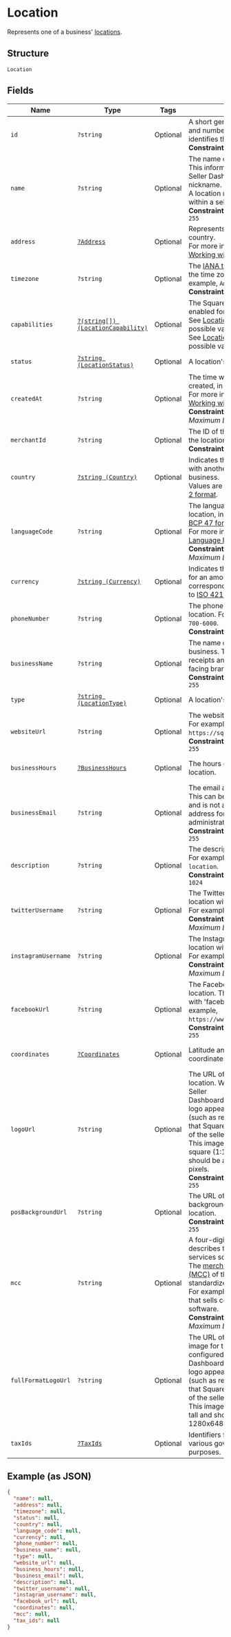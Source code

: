 
# Location

Represents one of a business' [locations](https://developer.squareup.com/docs/locations-api).

## Structure

`Location`

## Fields

| Name | Type | Tags | Description | Getter | Setter |
|  --- | --- | --- | --- | --- | --- |
| `id` | `?string` | Optional | A short generated string of letters and numbers that uniquely identifies this location instance.<br>**Constraints**: *Maximum Length*: `32` | getId(): ?string | setId(?string id): void |
| `name` | `?string` | Optional | The name of the location.<br>This information appears in the Seller Dashboard as the nickname.<br>A location name must be unique within a seller account.<br>**Constraints**: *Maximum Length*: `255` | getName(): ?string | setName(?string name): void |
| `address` | [`?Address`](../../doc/models/address.md) | Optional | Represents a postal address in a country.<br>For more information, see [Working with Addresses](https://developer.squareup.com/docs/build-basics/working-with-addresses). | getAddress(): ?Address | setAddress(?Address address): void |
| `timezone` | `?string` | Optional | The [IANA time zone](https://www.iana.org/time-zones) identifier for<br>the time zone of the location. For example, `America/Los_Angeles`.<br>**Constraints**: *Maximum Length*: `30` | getTimezone(): ?string | setTimezone(?string timezone): void |
| `capabilities` | [`?(string[]) (LocationCapability)`](../../doc/models/location-capability.md) | Optional | The Square features that are enabled for the location.<br>See [LocationCapability](../../doc/models/location-capability.md) for possible values.<br>See [LocationCapability](#type-locationcapability) for possible values | getCapabilities(): ?array | setCapabilities(?array capabilities): void |
| `status` | [`?string (LocationStatus)`](../../doc/models/location-status.md) | Optional | A location's status. | getStatus(): ?string | setStatus(?string status): void |
| `createdAt` | `?string` | Optional | The time when the location was created, in RFC 3339 format.<br>For more information, see [Working with Dates](https://developer.squareup.com/docs/build-basics/working-with-dates).<br>**Constraints**: *Minimum Length*: `20`, *Maximum Length*: `25` | getCreatedAt(): ?string | setCreatedAt(?string createdAt): void |
| `merchantId` | `?string` | Optional | The ID of the merchant that owns the location.<br>**Constraints**: *Maximum Length*: `32` | getMerchantId(): ?string | setMerchantId(?string merchantId): void |
| `country` | [`?string (Country)`](../../doc/models/country.md) | Optional | Indicates the country associated with another entity, such as a business.<br>Values are in [ISO 3166-1-alpha-2 format](http://www.iso.org/iso/home/standards/country_codes.htm). | getCountry(): ?string | setCountry(?string country): void |
| `languageCode` | `?string` | Optional | The language associated with the location, in<br>[BCP 47 format](https://tools.ietf.org/html/bcp47#appendix-A).<br>For more information, see [Language Preferences](https://developer.squareup.com/docs/build-basics/general-considerations/language-preferences).<br>**Constraints**: *Minimum Length*: `2`, *Maximum Length*: `5` | getLanguageCode(): ?string | setLanguageCode(?string languageCode): void |
| `currency` | [`?string (Currency)`](../../doc/models/currency.md) | Optional | Indicates the associated currency for an amount of money. Values correspond<br>to [ISO 4217](https://wikipedia.org/wiki/ISO_4217). | getCurrency(): ?string | setCurrency(?string currency): void |
| `phoneNumber` | `?string` | Optional | The phone number of the location. For example, `+1 855-700-6000`.<br>**Constraints**: *Maximum Length*: `17` | getPhoneNumber(): ?string | setPhoneNumber(?string phoneNumber): void |
| `businessName` | `?string` | Optional | The name of the location's overall business. This name is present on receipts and other customer-facing branding.<br>**Constraints**: *Maximum Length*: `255` | getBusinessName(): ?string | setBusinessName(?string businessName): void |
| `type` | [`?string (LocationType)`](../../doc/models/location-type.md) | Optional | A location's type. | getType(): ?string | setType(?string type): void |
| `websiteUrl` | `?string` | Optional | The website URL of the location.  For example, `https://squareup.com`.<br>**Constraints**: *Maximum Length*: `255` | getWebsiteUrl(): ?string | setWebsiteUrl(?string websiteUrl): void |
| `businessHours` | [`?BusinessHours`](../../doc/models/business-hours.md) | Optional | The hours of operation for a location. | getBusinessHours(): ?BusinessHours | setBusinessHours(?BusinessHours businessHours): void |
| `businessEmail` | `?string` | Optional | The email address of the location. This can be unique to the location and is not always the email address for the business owner or administrator.<br>**Constraints**: *Maximum Length*: `255` | getBusinessEmail(): ?string | setBusinessEmail(?string businessEmail): void |
| `description` | `?string` | Optional | The description of the location. For example, `Main Street location`.<br>**Constraints**: *Maximum Length*: `1024` | getDescription(): ?string | setDescription(?string description): void |
| `twitterUsername` | `?string` | Optional | The Twitter username of the location without the '@' symbol. For example, `Square`.<br>**Constraints**: *Minimum Length*: `1`, *Maximum Length*: `15` | getTwitterUsername(): ?string | setTwitterUsername(?string twitterUsername): void |
| `instagramUsername` | `?string` | Optional | The Instagram username of the location without the '@' symbol. For example, `square`.<br>**Constraints**: *Minimum Length*: `1`, *Maximum Length*: `30` | getInstagramUsername(): ?string | setInstagramUsername(?string instagramUsername): void |
| `facebookUrl` | `?string` | Optional | The Facebook profile URL of the location. The URL should begin with 'facebook.com/'. For example, `https://www.facebook.com/square`.<br>**Constraints**: *Maximum Length*: `255` | getFacebookUrl(): ?string | setFacebookUrl(?string facebookUrl): void |
| `coordinates` | [`?Coordinates`](../../doc/models/coordinates.md) | Optional | Latitude and longitude coordinates. | getCoordinates(): ?Coordinates | setCoordinates(?Coordinates coordinates): void |
| `logoUrl` | `?string` | Optional | The URL of the logo image for the location. When configured in the Seller<br>Dashboard (Receipts section), the logo appears on transactions (such as receipts and invoices) that Square generates on behalf of the seller.<br>This image should have a roughly square (1:1) aspect ratio and should be at least 200x200 pixels.<br>**Constraints**: *Maximum Length*: `255` | getLogoUrl(): ?string | setLogoUrl(?string logoUrl): void |
| `posBackgroundUrl` | `?string` | Optional | The URL of the Point of Sale background image for the location.<br>**Constraints**: *Maximum Length*: `255` | getPosBackgroundUrl(): ?string | setPosBackgroundUrl(?string posBackgroundUrl): void |
| `mcc` | `?string` | Optional | A four-digit number that describes the kind of goods or services sold at the location.<br>The [merchant category code (MCC)](https://developer.squareup.com/docs/locations-api#initialize-a-merchant-category-code) of the location as standardized by ISO 18245.<br>For example, `5045`, for a location that sells computer goods and software.<br>**Constraints**: *Minimum Length*: `4`, *Maximum Length*: `4` | getMcc(): ?string | setMcc(?string mcc): void |
| `fullFormatLogoUrl` | `?string` | Optional | The URL of a full-format logo image for the location. When configured in the Seller<br>Dashboard (Receipts section), the logo appears on transactions (such as receipts and invoices) that Square generates on behalf of the seller.<br>This image can be wider than it is tall and should be at least 1280x648 pixels. | getFullFormatLogoUrl(): ?string | setFullFormatLogoUrl(?string fullFormatLogoUrl): void |
| `taxIds` | [`?TaxIds`](../../doc/models/tax-ids.md) | Optional | Identifiers for the location used by various governments for tax purposes. | getTaxIds(): ?TaxIds | setTaxIds(?TaxIds taxIds): void |

## Example (as JSON)

```json
{
  "name": null,
  "address": null,
  "timezone": null,
  "status": null,
  "country": null,
  "language_code": null,
  "currency": null,
  "phone_number": null,
  "business_name": null,
  "type": null,
  "website_url": null,
  "business_hours": null,
  "business_email": null,
  "description": null,
  "twitter_username": null,
  "instagram_username": null,
  "facebook_url": null,
  "coordinates": null,
  "mcc": null,
  "tax_ids": null
}
```

